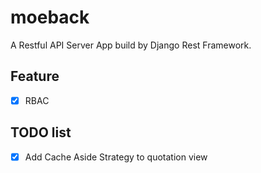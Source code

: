 # moeback

A Restful API Server App build by Django Rest Framework.


## Feature

- [X] RBAC

## TODO list

- [X] Add Cache Aside Strategy to quotation view